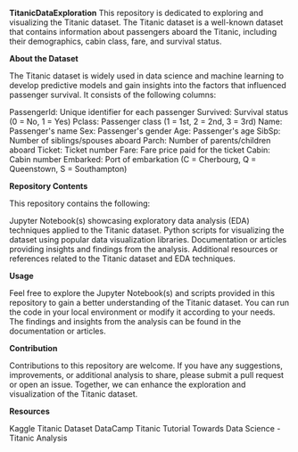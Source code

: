 **TitanicDataExploration**
This repository is dedicated to exploring and visualizing the Titanic dataset. The Titanic dataset is a well-known dataset that contains information about passengers aboard the Titanic, including their demographics, cabin class, fare, and survival status.

**About the Dataset**

The Titanic dataset is widely used in data science and machine learning to develop predictive models and gain insights into the factors that influenced passenger survival. It consists of the following columns:

PassengerId: Unique identifier for each passenger
Survived: Survival status (0 = No, 1 = Yes)
Pclass: Passenger class (1 = 1st, 2 = 2nd, 3 = 3rd)
Name: Passenger's name
Sex: Passenger's gender
Age: Passenger's age
SibSp: Number of siblings/spouses aboard
Parch: Number of parents/children aboard
Ticket: Ticket number
Fare: Fare price paid for the ticket
Cabin: Cabin number
Embarked: Port of embarkation (C = Cherbourg, Q = Queenstown, S = Southampton)

**Repository Contents**

This repository contains the following:

Jupyter Notebook(s) showcasing exploratory data analysis (EDA) techniques applied to the Titanic dataset.
Python scripts for visualizing the dataset using popular data visualization libraries.
Documentation or articles providing insights and findings from the analysis.
Additional resources or references related to the Titanic dataset and EDA techniques.

**Usage**

Feel free to explore the Jupyter Notebook(s) and scripts provided in this repository to gain a better understanding of the Titanic dataset. You can run the code in your local environment or modify it according to your needs. The findings and insights from the analysis can be found in the documentation or articles.

**Contribution**

Contributions to this repository are welcome. If you have any suggestions, improvements, or additional analysis to share, please submit a pull request or open an issue. Together, we can enhance the exploration and visualization of the Titanic dataset.

**Resources**

Kaggle Titanic Dataset
DataCamp Titanic Tutorial
Towards Data Science - Titanic Analysis

